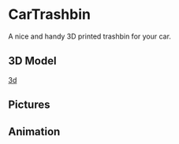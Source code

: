 # CarTrashbin
A nice and handy 3D printed trashbin for your car.

## 3D Model
[3d](3d/trashbin.stl)

<script src='3d/trashbin.stl'>

</script>

## Pictures

## Animation
